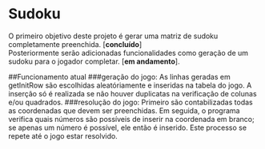 ﻿# Sudoku
O primeiro objetivo deste projeto é gerar uma matriz de sudoku completamente preenchida. [**concluído**]</br>
Posteriormente serão adicionadas funcionalidades como geração de um sudoku para o jogador completar. [**em andamento**].

##Funcionamento atual
###geração do jogo:
As linhas geradas em getInitRow são escolhidas aleatóriamente e inseridas na tabela do jogo. A inserção só é realizada se não houver duplicatas na verificação de colunas e/ou quadrados.
###resolução do jogo:
Primeiro são contabilizadas todas as coordenadas que devem ser preenchidas. Em seguida, o programa verifica quais números são possíveis de inserir na coordenada em branco; se apenas um número é possível, ele então é inserido. Este processo se repete até o jogo estar resolvido.</br>
